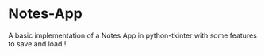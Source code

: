 # Notes-App
A basic implementation of a Notes App in python-tkinter with some features to save and load !

